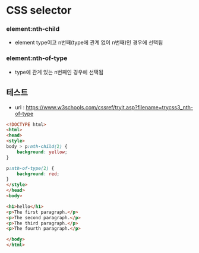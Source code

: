 # CSS selector 
### element:nth-child
- element type이고 n번째(type에 관계 없이 n번째)인 경우에 선택됨

### element:nth-of-type
- type에 관계 있는 n번째인 경우에 선택됨 

## 테스트 
* url : https://www.w3schools.com/cssref/tryit.asp?filename=trycss3_nth-of-type

```html
<!DOCTYPE html>
<html>
<head>
<style> 
body > p:nth-child(2) { 
    background: yellow;
}

p:nth-of-type(2) {
    background: red;
}
</style>
</head>
<body>

<h1>hello</h1>
<p>The first paragraph.</p>
<p>The second paragraph.</p>
<p>The third paragraph.</p>
<p>The fourth paragraph.</p>

</body>
</html>

```

